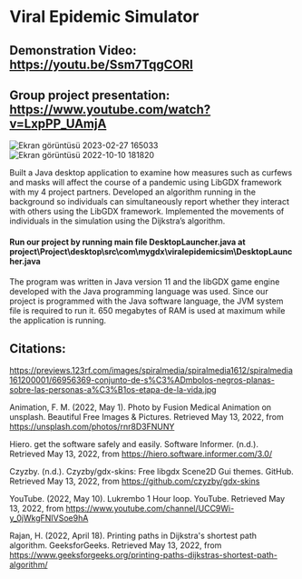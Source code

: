 # Viral Epidemic Simulator
## Demonstration Video: https://youtu.be/Ssm7TqgCORI
## Group project presentation: https://www.youtube.com/watch?v=LxpPP_UAmjA
![Ekran görüntüsü 2023-02-27 165033](https://user-images.githubusercontent.com/62616668/221581277-b975a98e-620c-4e38-81fc-f96f37410e66.png)
![Ekran görüntüsü 2022-10-10 181820](https://user-images.githubusercontent.com/62616668/221580921-12b4a316-1b00-4255-aa76-570508dec7fd.png)

Built a Java desktop application to examine how measures such as curfews and masks will affect the course of a pandemic using LibGDX framework with my 4 project partners. Developed an algorithm running in the background so individuals can simultaneously report whether they interact with others using the LibGDX framework. Implemented the movements of individuals in the simulation using the Dijkstra’s algorithm.

#### Run our project by running main file DesktopLauncher.java at project\Project\desktop\src\com\mygdx\viralepidemicsim\DesktopLauncher.java

The program was written in Java version 11 and the libGDX game engine developed with the Java programming language was used.
Since our project is programmed with the Java software language, the JVM system file is required to run it.
650 megabytes of RAM is used at maximum while the application is running.


## Citations:

https://previews.123rf.com/images/spiralmedia/spiralmedia1612/spiralmedia161200001/66956369-conjunto-de-s%C3%ADmbolos-negros-planas-sobre-las-personas-a%C3%B1os-etapa-de-la-vida.jpg

Animation, F. M. (2022, May 1). Photo by Fusion Medical Animation on unsplash. Beautiful Free Images &amp; Pictures. Retrieved May 13, 2022, from https://unsplash.com/photos/rnr8D3FNUNY

Hiero. get the software safely and easily. Software Informer. (n.d.). Retrieved May 13, 2022, from https://hiero.software.informer.com/3.0/

Czyzby. (n.d.). Czyzby/gdx-skins: Free libgdx Scene2D Gui themes. GitHub. Retrieved May 13, 2022, from https://github.com/czyzby/gdx-skins

YouTube. (2022, May 10). Lukrembo 1 Hour loop. YouTube. Retrieved May 13, 2022, from https://www.youtube.com/channel/UCC9Wi-y_0jWkgFNIVSoe9hA

Rajan, H. (2022, April 18). Printing paths in Dijkstra's shortest path algorithm. GeeksforGeeks. Retrieved May 13, 2022, from https://www.geeksforgeeks.org/printing-paths-dijkstras-shortest-path-algorithm/

